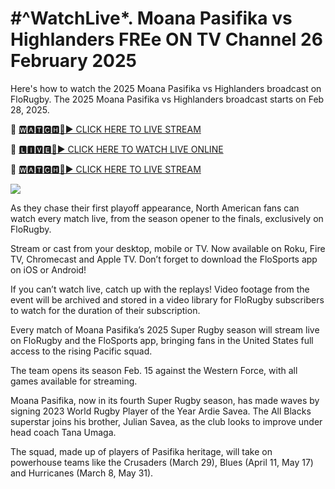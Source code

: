 # #^WatchLive*. Moana Pasifika vs Highlanders FREe ON TV Channel 26 February 2025
Here's how to watch the 2025 Moana Pasifika vs Highlanders broadcast on FloRugby. The 2025 Moana Pasifika vs Highlanders broadcast starts on Feb 28, 2025. 

🔴 [🆆🅰🆃🅲🅷🔴▶️ CLICK HERE TO LIVE STREAM](https://supnw-rufdn-mnw-wam.blogspot.com/)

🔴 [🅻🅸🆅🅴🔴▶️ CLICK HERE TO WATCH LIVE ONLINE](https://supnw-rufdn-mnw-wam.blogspot.com/)

🔴 [🆆🅰🆃🅲🅷🔴▶️ CLICK HERE TO LIVE STREAM](https://supnw-rufdn-mnw-wam.blogspot.com/)

<a href="https://supnw-rufdn-mnw-wam.blogspot.com/"><img src="https://i.ibb.co.com/dwF5dRdX/28cd7b-76a1e82b4c4e436f9965ac3414ee448b-mv2.gif"></a>

As they chase their first playoff appearance, North American fans can watch every match live, from the season opener to the finals, exclusively on FloRugby.

Stream or cast from your desktop, mobile or TV. Now available on Roku, Fire TV, Chromecast and Apple TV. Don’t forget to download the FloSports app on iOS or Android! 

If you can’t watch live, catch up with the replays! Video footage from the event will be archived and stored in a video library for FloRugby subscribers to watch for the duration of their subscription.

Every match of Moana Pasifika’s 2025 Super Rugby season will stream live on FloRugby and the FloSports app, bringing fans in the United States full access to the rising Pacific squad. 

The team opens its season Feb. 15 against the Western Force, with all games available for streaming.

Moana Pasifika, now in its fourth Super Rugby season, has made waves by signing 2023 World Rugby Player of the Year Ardie Savea. The All Blacks superstar joins his brother, Julian Savea, as the club looks to improve under head coach Tana Umaga.

The squad, made up of players of Pasifika heritage, will take on powerhouse teams like the Crusaders (March 29), Blues (April 11, May 17) and Hurricanes (March 8, May 31). 


